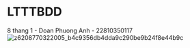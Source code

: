 # LTTTBDD
8 thang 1 - Doan Phuong Anh - 22810350117
![z6208770322005_b4c9356db4dda9c290be9b24f8e44b9c](https://github.com/user-attachments/assets/d9039a28-dd82-4055-a59b-4a91cdaf09fc)
